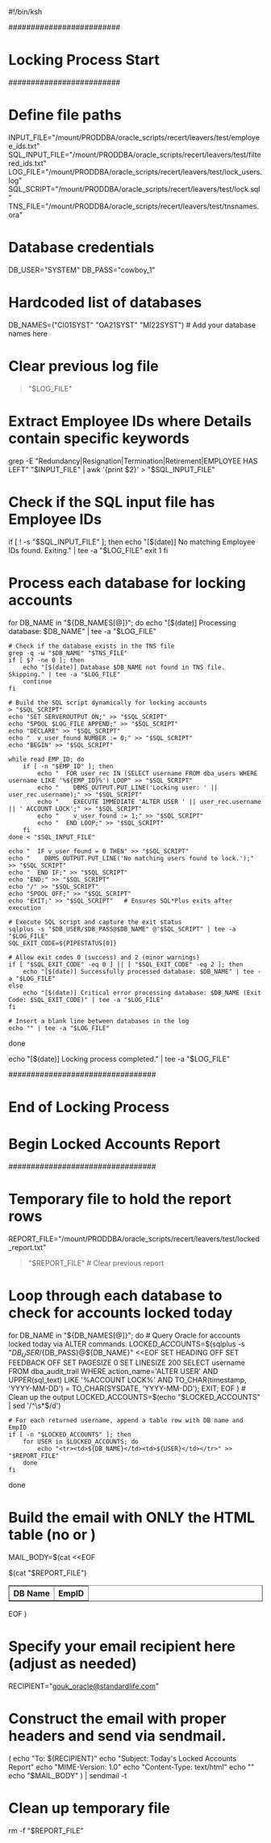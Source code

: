 #!/bin/ksh

#########################
# Locking Process Start #
#########################

# Define file paths
INPUT_FILE="/mount/PRODDBA/oracle_scripts/recert/leavers/test/employee_ids.txt"
SQL_INPUT_FILE="/mount/PRODDBA/oracle_scripts/recert/leavers/test/filtered_ids.txt"
LOG_FILE="/mount/PRODDBA/oracle_scripts/recert/leavers/test/lock_users.log"
SQL_SCRIPT="/mount/PRODDBA/oracle_scripts/recert/leavers/test/lock.sql"
TNS_FILE="/mount/PRODDBA/oracle_scripts/recert/leavers/test/tnsnames.ora"

# Database credentials
DB_USER="SYSTEM"
DB_PASS="cowboy_1"

# Hardcoded list of databases
DB_NAMES=("CI01SYST" "OA21SYST" "MI22SYST")  # Add your database names here

# Clear previous log file
> "$LOG_FILE"

# Extract Employee IDs where Details contain specific keywords
grep -E "Redundancy|Resignation|Termination|Retirement|EMPLOYEE HAS LEFT" "$INPUT_FILE" | awk '{print $2}' > "$SQL_INPUT_FILE"

# Check if the SQL input file has Employee IDs
if [ ! -s "$SQL_INPUT_FILE" ]; then
    echo "[$(date)] No matching Employee IDs found. Exiting." | tee -a "$LOG_FILE"
    exit 1
fi

# Process each database for locking accounts
for DB_NAME in "${DB_NAMES[@]}"; do
    echo "[$(date)] Processing database: $DB_NAME" | tee -a "$LOG_FILE"

    # Check if the database exists in the TNS file
    grep -q -w "$DB_NAME" "$TNS_FILE"
    if [ $? -ne 0 ]; then
        echo "[$(date)] Database $DB_NAME not found in TNS file. Skipping." | tee -a "$LOG_FILE"
        continue
    fi

    # Build the SQL script dynamically for locking accounts
    > "$SQL_SCRIPT"
    echo "SET SERVEROUTPUT ON;" >> "$SQL_SCRIPT"
    echo "SPOOL $LOG_FILE APPEND;" >> "$SQL_SCRIPT"
    echo "DECLARE" >> "$SQL_SCRIPT"
    echo "  v_user_found NUMBER := 0;" >> "$SQL_SCRIPT"
    echo "BEGIN" >> "$SQL_SCRIPT"

    while read EMP_ID; do
        if [ -n "$EMP_ID" ]; then
            echo "  FOR user_rec IN (SELECT username FROM dba_users WHERE username LIKE '%${EMP_ID}%') LOOP" >> "$SQL_SCRIPT"
            echo "    DBMS_OUTPUT.PUT_LINE('Locking user: ' || user_rec.username);" >> "$SQL_SCRIPT"
            echo "    EXECUTE IMMEDIATE 'ALTER USER ' || user_rec.username || ' ACCOUNT LOCK';" >> "$SQL_SCRIPT"
            echo "    v_user_found := 1;" >> "$SQL_SCRIPT"
            echo "  END LOOP;" >> "$SQL_SCRIPT"
        fi
    done < "$SQL_INPUT_FILE"

    echo "  IF v_user_found = 0 THEN" >> "$SQL_SCRIPT"
    echo "    DBMS_OUTPUT.PUT_LINE('No matching users found to lock.');" >> "$SQL_SCRIPT"
    echo "  END IF;" >> "$SQL_SCRIPT"
    echo "END;" >> "$SQL_SCRIPT"
    echo "/" >> "$SQL_SCRIPT"
    echo "SPOOL OFF;" >> "$SQL_SCRIPT"
    echo "EXIT;" >> "$SQL_SCRIPT"   # Ensures SQL*Plus exits after execution

    # Execute SQL script and capture the exit status
    sqlplus -s "$DB_USER/$DB_PASS@$DB_NAME" @"$SQL_SCRIPT" | tee -a "$LOG_FILE"
    SQL_EXIT_CODE=${PIPESTATUS[0]}

    # Allow exit codes 0 (success) and 2 (minor warnings)
    if [ "$SQL_EXIT_CODE" -eq 0 ] || [ "$SQL_EXIT_CODE" -eq 2 ]; then
        echo "[$(date)] Successfully processed database: $DB_NAME" | tee -a "$LOG_FILE"
    else
        echo "[$(date)] Critical error processing database: $DB_NAME (Exit Code: $SQL_EXIT_CODE)" | tee -a "$LOG_FILE"
    fi

    # Insert a blank line between databases in the log
    echo "" | tee -a "$LOG_FILE"
done

echo "[$(date)] Locking process completed." | tee -a "$LOG_FILE"

#################################
# End of Locking Process        #
# Begin Locked Accounts Report  #
#################################

# Temporary file to hold the report rows
REPORT_FILE="/mount/PRODDBA/oracle_scripts/recert/leavers/test/locked_report.txt"
> "$REPORT_FILE"  # Clear previous report

# Loop through each database to check for accounts locked today
for DB_NAME in "${DB_NAMES[@]}"; do
    # Query Oracle for accounts locked today via ALTER commands.
    LOCKED_ACCOUNTS=$(sqlplus -s "${DB_USER}/${DB_PASS}@${DB_NAME}" <<EOF
SET HEADING OFF
SET FEEDBACK OFF
SET PAGESIZE 0
SET LINESIZE 200
SELECT username FROM dba_audit_trail
 WHERE action_name='ALTER USER'
   AND UPPER(sql_text) LIKE '%ACCOUNT LOCK%'
   AND TO_CHAR(timestamp, 'YYYY-MM-DD') = TO_CHAR(SYSDATE, 'YYYY-MM-DD');
EXIT;
EOF
)
    # Clean up the output
    LOCKED_ACCOUNTS=$(echo "$LOCKED_ACCOUNTS" | sed '/^\s*$/d')

    # For each returned username, append a table row with DB name and EmpID
    if [ -n "$LOCKED_ACCOUNTS" ]; then
        for USER in $LOCKED_ACCOUNTS; do
            echo "<tr><td>${DB_NAME}</td><td>${USER}</td></tr>" >> "$REPORT_FILE"
        done
    fi
done

# Build the email with ONLY the HTML table (no <html> or <body>)
MAIL_BODY=$(cat <<EOF
<table border="1" cellspacing="0" cellpadding="5">
  <tr>
    <th>DB Name</th>
    <th>EmpID</th>
  </tr>
$(cat "$REPORT_FILE")
</table>
EOF
)

# Specify your email recipient here (adjust as needed)
RECIPIENT="gouk_oracle@standardlife.com"

# Construct the email with proper headers and send via sendmail.
(
  echo "To: ${RECIPIENT}"
  echo "Subject: Today's Locked Accounts Report"
  echo "MIME-Version: 1.0"
  echo "Content-Type: text/html"
  echo ""
  echo "$MAIL_BODY"
) | sendmail -t

# Clean up temporary file
rm -f "$REPORT_FILE"
